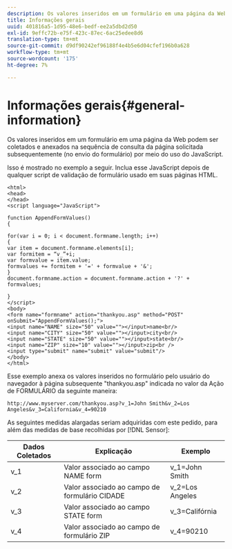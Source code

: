 ```yaml
---
description: Os valores inseridos em um formulário em uma página da Web podem ser coletados e anexados na sequência de consulta da página solicitada subsequentemente (no envio do formulário) por meio do uso do JavaScript.
title: Informações gerais
uuid: 401816a5-1d95-48e6-bedf-ee2a5dbd2d50
exl-id: 9effc72b-e75f-423c-87ec-6ac25edee8d6
translation-type: tm+mt
source-git-commit: d9df90242ef96188f4e4b5e6d04cfef196b0a628
workflow-type: tm+mt
source-wordcount: '175'
ht-degree: 7%

---
```


# Informações gerais{#general-information}

Os valores inseridos em um formulário em uma página da Web podem ser coletados e anexados na sequência de consulta da página solicitada subsequentemente (no envio do formulário) por meio do uso do JavaScript.

Isso é mostrado no exemplo a seguir. Inclua esse JavaScript depois de qualquer script de validação de formulário usado em suas páginas HTML.

```
<html> 
<head> 
</head> 
<script language="JavaScript"> 
 
function AppendFormValues() 
{ 
 
for(var i = 0; i < document.formname.length; i++) 
{ 
var item = document.formname.elements[i]; 
var formitem = “v_”+i; 
var formvalue = item.value; 
formvalues += formitem + '=' + formvalue + '&'; 
} 
document.formname.action = document.formname.action + '?' + formvalues; 
 
} 
</script> 
<body> 
<form name="formname" action="thankyou.asp" method="POST" onSubmit="AppendFormValues();"> 
<input name="NAME" size="50" value=""></input>name<br/> 
<input name="CITY" size="50" value=""></input>city<br/> 
<input name="STATE" size="50" value=""></input>state<br/> 
<input name="ZIP" size="10" value=""></input>zip<br /> 
<input type="submit" name="submit" value="submit"/> 
</body> 
</html> 
```

Esse exemplo anexa os valores inseridos no formulário pelo usuário do navegador à página subsequente &quot;thankyou.asp&quot; indicada no valor da Ação de FORMULÁRIO da seguinte maneira:

```
http://www.myserver.com/thankyou.asp?v_1=John Smith&v_2=Los Angeles&v_3=California&v_4=90210
```

As seguintes medidas alargadas seriam adquiridas com este pedido, para além das medidas de base recolhidas por [!DNL Sensor]:

| Dados Coletados | Explicação | Exemplo |
|---|---|---|
| v_1 | Valor associado ao campo NAME form | v_1=John Smith |
| v_2 | Valor associado ao campo de formulário CIDADE | v_2=Los Angeles |
| v_3 | Valor associado ao campo STATE form | v_3=Califórnia |
| v_4 | Valor associado ao campo de formulário ZIP | v_4=90210 |

